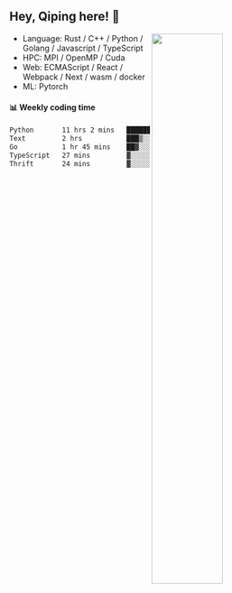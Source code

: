 

## Hey, Qiping here! :wave:

[<img align="right" width="50%" src="https://github-readme-stats.vercel.app/api?username=ppppqp&theme=dark&show_icons=true">](https://metrics.lecoq.io/ppppqp?template=classic)



-   Language: Rust / C++ / Python / Golang / Javascript / TypeScript
-   HPC: MPI / OpenMP / Cuda
-   Web: ECMAScript / React / Webpack / Next / wasm / docker
-   ML: Pytorch



#### :bar_chart: Weekly coding time

<!--START_SECTION:waka-->

```txt
Python       11 hrs 2 mins   █████████████████▓░░░░░░░   70.17 %
Text         2 hrs           ███▒░░░░░░░░░░░░░░░░░░░░░   12.71 %
Go           1 hr 45 mins    ██▓░░░░░░░░░░░░░░░░░░░░░░   11.13 %
TypeScript   27 mins         ▓░░░░░░░░░░░░░░░░░░░░░░░░   02.91 %
Thrift       24 mins         ▓░░░░░░░░░░░░░░░░░░░░░░░░   02.61 %
```

<!--END_SECTION:waka-->
